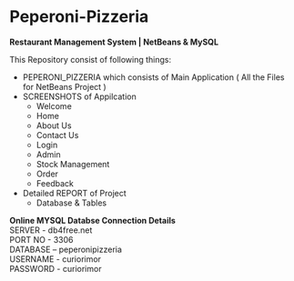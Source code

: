 # Peperoni-Pizzeria
<b>Restaurant Management System | NetBeans &amp; MySQL</b>

This Repository consist of following things:

-   PEPERONI_PIZZERIA which consists of Main Application ( All the Files for NetBeans Project )
-   SCREENSHOTS of Appilcation
    -   Welcome
    -   Home
    -   About Us
    -   Contact Us
    -   Login
    -   Admin
    -   Stock Management
    -   Order
    -   Feedback
-   Detailed REPORT of Project
    -   Database & Tables

<b>Online MYSQL Databse Connection Details</b><br>
SERVER - db4free.net<br>
PORT NO - 3306<br>
DATABASE – peperonipizzeria<br>
USERNAME - curiorimor<br>
PASSWORD - curiorimor<br>
